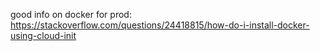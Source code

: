

 good info on docker for prod:
https://stackoverflow.com/questions/24418815/how-do-i-install-docker-using-cloud-init